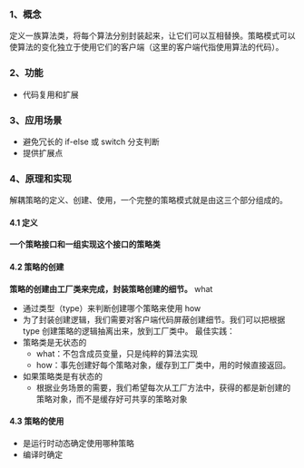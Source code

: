 ### 1、概念
定义一族算法类，将每个算法分别封装起来，让它们可以互相替换。策略模式可以使算法的变化独立于使用它们的客户端（这里的客户端代指使用算法的代码）。
### 2、功能
- 代码复用和扩展
### 3、应用场景
- 避免冗长的 if-else 或 switch 分支判断
- 提供扩展点
### 4、原理和实现
解耦策略的定义、创建、使用，一个完整的策略模式就是由这三个部分组成的。
#### 4.1 定义
**一个策略接口和一组实现这个接口的策略类**
#### 4.2 策略的创建
**策略的创建由工厂类来完成，封装策略创建的细节。**
what
- 通过类型（type）来判断创建哪个策略来使用
how
- 为了封装创建逻辑，我们需要对客户端代码屏蔽创建细节。我们可以把根据 type 创建策略的逻辑抽离出来，放到工厂类中。
最佳实践：
- 策略类是无状态的
	- what：不包含成员变量，只是纯粹的算法实现
	- how：事先创建好每个策略对象，缓存到工厂类中，用的时候直接返回。
- 如果策略类是有状态的
	- 根据业务场景的需要，我们希望每次从工厂方法中，获得的都是新创建的策略对象，而不是缓存好可共享的策略对象
#### 4.3 策略的使用
- 是运行时动态确定使用哪种策略
- 编译时确定

